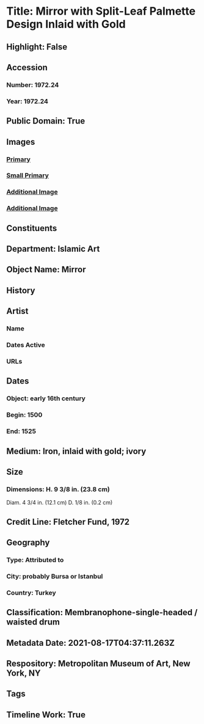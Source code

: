 # Title: Mirror with Split-Leaf Palmette Design Inlaid with Gold
## Highlight: False
## Accession
### Number: 1972.24
### Year: 1972.24
## Public Domain: True
## Images
### [Primary](https://images.metmuseum.org/CRDImages/is/original/DP170394.jpg)
### [Small Primary](https://images.metmuseum.org/CRDImages/is/web-large/DP170394.jpg)
### [Additional Image](https://images.metmuseum.org/CRDImages/is/original/sf1972-24.jpg)
### [Additional Image](https://images.metmuseum.org/CRDImages/is/original/DT10898.jpg)
## Constituents
## Department: Islamic Art
## Object Name: Mirror
## History
## Artist
### Name
### Dates Active
### URLs
## Dates
### Object: early 16th century
### Begin: 1500
### End: 1525
## Medium: Iron, inlaid with gold; ivory
## Size
### Dimensions: H. 9 3/8 in. (23.8 cm)
Diam. 4 3/4 in. (12.1 cm)
D. 1/8 in. (0.2 cm)
## Credit Line: Fletcher Fund, 1972
## Geography
### Type: Attributed to
### City: probably Bursa or Istanbul
### Country: Turkey
## Classification: Membranophone-single-headed / waisted drum
## Metadata Date: 2021-08-17T04:37:11.263Z
## Respository: Metropolitan Museum of Art, New York, NY
## Tags
## Timeline Work: True
